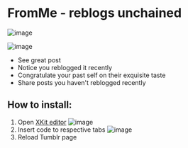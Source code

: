 # FromMe - reblogs unchained

![image](https://user-images.githubusercontent.com/88463974/129813428-6412494f-f35d-47f4-81ef-212e3b44bbce.png)

![image](https://user-images.githubusercontent.com/88463974/129817770-a559ce5c-d164-428b-9f44-427cff0af67f.png)


* See great post
* Notice you reblogged it recently
* Congratulate your past self on their exquisite taste
* Share posts you haven't reblogged recently

## How to install: ##
1. Open [XKit editor](https://www.tumblr.com/xkit_editor)
![image](https://user-images.githubusercontent.com/88463974/129813483-37f6b1da-7cf5-44b5-8e8f-9989229d48c0.png)
1. Insert code to respective tabs
![image](https://user-images.githubusercontent.com/88463974/129813538-1aaee6c3-16ef-47ea-8e02-a9426e9219f2.png)
1. Reload Tumblr page
